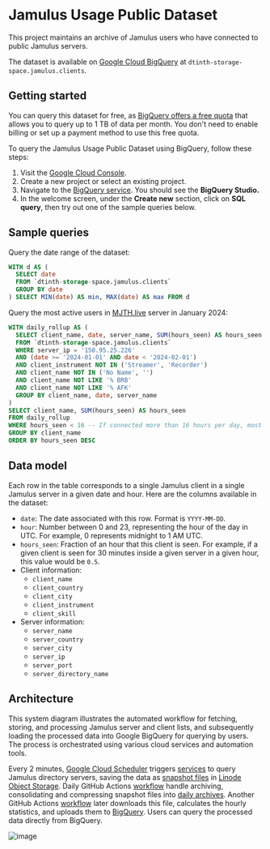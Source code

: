 # Jamulus Usage Public Dataset

This project maintains an archive of Jamulus users who have connected to public Jamulus servers.

The dataset is available on [Google Cloud BigQuery](https://cloud.google.com/bigquery/) at `dtinth-storage-space.jamulus.clients`.

## Getting started

You can query this dataset for free, as [BigQuery offers a free quota](https://cloud.google.com/bigquery/docs/sandbox) that allows you to query up to 1 TB of data per month. You don't need to enable billing or set up a payment method to use this free quota.

To query the Jamulus Usage Public Dataset using BigQuery, follow these steps:

1. Visit the [Google Cloud Console](https://console.cloud.google.com/).
2. Create a new project or select an existing project.
3. Navigate to the [BigQuery service](https://console.cloud.google.com/bigquery). You should see the **BigQuery Studio.**
4. In the welcome screen, under the **Create new** section, click on **SQL query**, then try out one of the sample queries below.

## Sample queries

Query the date range of the dataset:

```sql
WITH d AS (
  SELECT date
  FROM `dtinth-storage-space.jamulus.clients`
  GROUP BY date
) SELECT MIN(date) AS min, MAX(date) AS max FROM d
```

Query the most active users in [MJTH.live](https://mjth.live) server in January 2024:

```sql
WITH daily_rollup AS (
  SELECT client_name, date, server_name, SUM(hours_seen) AS hours_seen
  FROM `dtinth-storage-space.jamulus.clients`
  WHERE server_ip = '150.95.25.226'
  AND (date >= '2024-01-01' AND date < '2024-02-01')
  AND client_instrument NOT IN ('Streamer', 'Recorder')
  AND client_name NOT IN ('No Name', '')
  AND client_name NOT LIKE '% BRB'
  AND client_name NOT LIKE '% AFK'
  GROUP BY client_name, date, server_name
)
SELECT client_name, SUM(hours_seen) AS hours_seen
FROM daily_rollup
WHERE hours_seen < 16 -- If connected more than 16 hours per day, most likely bot/idler
GROUP BY client_name
ORDER BY hours_seen DESC
```

## Data model

Each row in the table corresponds to a single Jamulus client in a single Jamulus server in a given date and hour. Here are the columns available in the dataset:

- `date`: The date associated with this row. Format is `YYYY-MM-DD`.
- `hour`: Number between 0 and 23, representing the hour of the day in UTC. For example, 0 represents midnight to 1 AM UTC.
- `hours_seen`: Fraction of an hour that this client is seen. For example, if a given client is seen for 30 minutes inside a given server in a given hour, this value would be `0.5`.
- Client information:
  - `client_name`
  - `client_country`
  - `client_city`
  - `client_instrument`
  - `client_skill`
- Server information:
  - `server_name`
  - `server_country`
  - `server_city`
  - `server_ip`
  - `server_port`
  - `server_directory_name`

## Architecture

This system diagram illustrates the automated workflow for fetching, storing, and processing Jamulus server and client lists, and subsequently loading the processed data into Google BigQuery for querying by users. The process is orchestrated using various cloud services and automation tools.

Every 2 minutes, [Google Cloud Scheduler](https://cloud.google.com/scheduler) triggers [services](https://github.com/dtinth/jamulus-php) to query Jamulus directory servers, saving the data as [snapshot files](https://github.com/dtinth/jamulus-php/blob/master/ARCHIVE.md#access-latest-snapshots) in [Linode Object Storage](https://www.linode.com/products/object-storage/). Daily GitHub Actions [workflow](https://github.com/dtinth/jamulus-php/blob/master/.github/workflows/consolidate.yml) handle archiving, consolidating and compressing snapshot files into [daily archives](https://github.com/dtinth/jamulus-php/blob/master/ARCHIVE.md#accessing-historical-snapshots). Another GitHub Actions [workflow](https://github.com/dtinth/jamulus-archive/blob/main/.github/workflows/etl.yml) later downloads this file, calculates the hourly statistics, and uploads them to [BigQuery](https://cloud.google.com/bigquery/). Users can query the processed data directly from BigQuery.

![image](https://github.com/dtinth/jamulus-archive/assets/193136/78c9fdbe-debb-48da-9dad-0a63c1625927)
